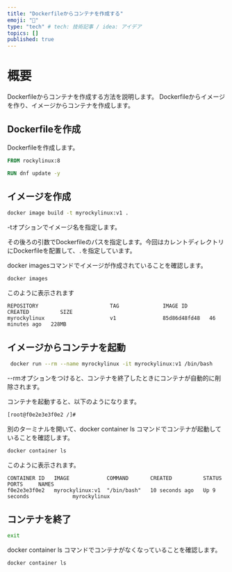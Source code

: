 ```yaml
---
title: "Dockerfileからコンテナを作成する"
emoji: "🐳"
type: "tech" # tech: 技術記事 / idea: アイデア
topics: []
published: true
---
```


# 概要
Dockerfileからコンテナを作成する方法を説明します。
Dockerfileからイメージを作り、イメージからコンテナを作成します。

## Dockerfileを作成

Dockerfileを作成します。

```Dockerfile
FROM rockylinux:8

RUN dnf update -y
```

## イメージを作成

```bash
docker image build -t myrockylinux:v1 .  
```

-tオプションでイメージ名を指定します。

その後ろの引数でDockerfileのパスを指定します。今回はカレントディレクトリにDockerfileを配置して、`.`を指定しています。

docker imagesコマンドでイメージが作成されていることを確認します。

```bash
docker images
```

このように表示されます

```
REPOSITORY                       TAG              IMAGE ID       CREATED          SIZE
myrockylinux                     v1               85d86d48fd48   46 minutes ago   228MB
```


## イメージからコンテナを起動

```bash
 docker run --rm --name myrockylinux -it myrockylinux:v1 /bin/bash
```

--rmオプションをつけると、コンテナを終了したときにコンテナが自動的に削除されます。

コンテナを起動すると、以下のようになります。

```bash
[root@f0e2e3e3f0e2 /]# 
```

別のターミナルを開いて、docker container ls コマンドでコンテナが起動していることを確認します。

```bash
docker container ls
```

このように表示されます。

```
CONTAINER ID   IMAGE            COMMAND       CREATED          STATUS          PORTS     NAMES
f0e2e3e3f0e2   myrockylinux:v1  "/bin/bash"   10 seconds ago   Up 9 seconds              myrockylinux
```

## コンテナを終了

```bash
exit
```

docker container ls コマンドでコンテナがなくなっていることを確認します。

```bash
docker container ls
```